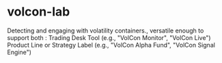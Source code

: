 # volcon-lab
Detecting and engaging with volatility containers., versatile enough to support both :      Trading Desk Tool (e.g., "VolCon Monitor", "VolCon Live")      Product Line or Strategy Label (e.g., "VolCon Alpha Fund", "VolCon Signal Engine")
